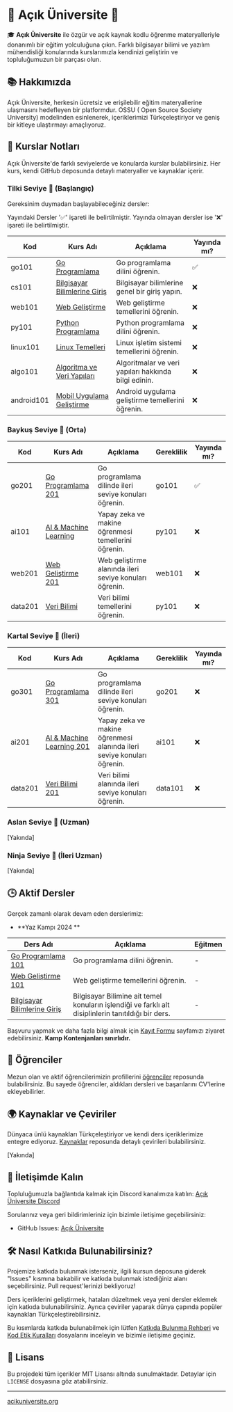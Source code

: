 # 🌟 Açık Üniversite 🌟

🎓 **Açık Üniversite** ile özgür ve açık kaynak kodlu öğrenme materyalleriyle donanımlı bir eğitim yolculuğuna çıkın.
Farklı bilgisayar bilimi ve yazılım mühendisliği konularında kurslarımızla kendinizi geliştirin ve topluluğumuzun bir
parçası olun.

## 📚 Hakkımızda

Açık Üniversite, herkesin ücretsiz ve erişilebilir eğitim materyallerine ulaşmasını hedefleyen bir platformdur. OSSU (
Open Source Society University) modelinden esinlenerek, içeriklerimizi Türkçeleştiriyor ve geniş bir kitleye ulaştırmayı
amaçlıyoruz.

## 🚀 Kurslar Notları

Açık Üniversite'de farklı seviyelerde ve konularda kurslar bulabilirsiniz. Her kurs, kendi GitHub deposunda detaylı
materyaller ve kaynaklar içerir.

### Tilki Seviye 🦊 (Başlangıç)

Gereksinim duymadan başlayabileceğiniz dersler:

Yayındaki Dersler '✅' işareti ile belirtilmiştir. Yayında olmayan dersler ise '❌' işareti ile belirtilmiştir.

| Kod        | Kurs Adı | Açıklama | Yayında mı? |
|------------|-------- | --------- | ----------- |
| go101      |[Go Programlama](https://github.com/acik-universite/go101)| Go programlama dilini öğrenin. | ✅ |
| cs101      |[Bilgisayar Bilimlerine Giriş](https://github.com/acik-universite/cs101)| Bilgisayar bilimlerine genel bir giriş yapın. | ❌ |
| web101     |[Web Geliştirme](https://github.com/acik-universite/web101)| Web geliştirme temellerini öğrenin. | ❌ |
| py101      |[Python Programlama](https://github.com/acik-universite/py101)| Python programlama dilini öğrenin. | ❌ |
| linux101   |[Linux Temelleri](https://github.com/acik-universite/linux101)| Linux işletim sistemi temellerini öğrenin. | ❌ |
| algo101    |[Algoritma ve Veri Yapıları](https://github.com/acik-universite/algo101)| Algoritmalar ve veri yapıları hakkında bilgi edinin. | ❌ |
| android101 |[Mobil Uygulama Geliştirme](https://github.com/acik-universite/android101)| Android uygulama geliştirme temellerini öğrenin. | ❌ |

### Baykuş Seviye 🦉 (Orta)

| Kod | Kurs Adı | Açıklama | Gereklilik | Yayında mı?|
|-----|---------|---------|------------|------------|
|go201|[Go Programlama 201](https://github.com/acik-universite/go201)| Go programlama dilinde ileri seviye konuları öğrenin.|  go101 | ✅ |  
|ai101|[AI & Machine Learning](https://github.com/acik-universite/ai101)| Yapay zeka ve makine öğrenmesi temellerini öğrenin. | py101 | ❌ |  
|web201|[Web Geliştirme 201](https://github.com/acik-universite/web201)| Web geliştirme alanında ileri seviye konuları öğrenin.  | web101 | ❌ |  
|data201|[Veri Bilimi](https://github.com/acik-universite/data101)| Veri bilimi temellerini öğrenin. | py101 | ❌ |

### Kartal Seviye 🦅 (İleri)

| Kod | Kurs Adı | Açıklama | Gereklilik | Yayında mı?|
|-----|---------|---------|------------|------------|
|go301|[Go Programlama 301](./go301)| Go programlama dilinde ileri seviye konuları öğrenin.|  go201 | ❌ |
|ai201|[AI & Machine Learning 201](./ai201)| Yapay zeka ve makine öğrenmesi alanında ileri seviye konuları öğrenin. | ai101 | ❌ |
|data201|[Veri Bilimi 201](./data201)| Veri bilimi alanında ileri seviye konuları öğrenin. | data101 | ❌ |

### Aslan Seviye 🦁 (Uzman)

[Yakında]

### Ninja Seviye 🥷 (İleri Uzman)

[Yakında]

## 🕒 Aktif Dersler

Gerçek zamanlı olarak devam eden derslerimiz:

- **Yaz Kampı 2024 **

| Ders Adı | Açıklama | Eğitmen |
|----------|---------|---------|
| [Go Programlama 101](https://github.com/acik-universite/go101) | Go programlama dilini öğrenin. | - |
| [Web Geliştirme 101](https://github.com/acik-universite/web101) | Web geliştirme temellerini öğrenin. | - | 
| [Bilgisayar Bilimlerine Giriş](https://github.com/acik-universite/cs101) | Bilgisayar Bilimine ait temel konuların işlendiği ve farklı alt disiplinlerin tanıtıldığı bir ders. | - |

Başvuru yapmak ve daha fazla bilgi almak için [Kayıt Formu](https://acikuniversite.org/kayit) sayfamızı ziyaret edebilirsiniz. **Kamp Kontenjanları sınırlıdır.**

## 👥 Öğrenciler

Mezun olan ve aktif öğrencilerimizin profillerini [öğrenciler](https://github.com/acik-universite/ogrenciler) reposunda
bulabilirsiniz. Bu sayede öğrenciler, aldıkları dersleri ve başarılarını CV'lerine ekleyebilirler.

## 🌍 Kaynaklar ve Çeviriler

Dünyaca ünlü kaynakları Türkçeleştiriyor ve kendi ders içeriklerimize entegre
ediyoruz. [Kaynaklar](https://github.com/acik-universite/resources) reposunda detaylı çevirileri bulabilirsiniz.

[Yakında]

## 📢 İletişimde Kalın

Topluluğumuzla bağlantıda kalmak için Discord kanalımıza
katılın: [Açık Üniversite Discord](https://discord.gg/q2QNq2uq)

Sorularınız veya geri bildirimleriniz için bizimle iletişime geçebilirsiniz:

- GitHub Issues: [Açık Üniversite](https://github.com/acik-universite)

## 🛠️ Nasıl Katkıda Bulunabilirsiniz?

Projemize katkıda bulunmak isterseniz, ilgili kursun deposuna giderek "Issues" kısmına bakabilir ve katkıda bulunmak
istediğiniz alanı seçebilirsiniz. Pull request'lerinizi bekliyoruz!

Ders içeriklerini geliştirmek, hataları düzeltmek veya yeni dersler eklemek için katkıda bulunabilirsiniz. Ayrıca
çeviriler yaparak dünya çapında popüler kaynakları Türkçeleştirebilirsiniz.

Bu kısımlarda katkıda bulunabilmek için lütfen [Katkıda Bulunma Rehberi](CONTRIBUTING.md) ve [Kod Etik Kuralları](CODE_OF_CONDUCT.md) dosyalarını inceleyin ve bizimle iletişime geçiniz.

## 📜 Lisans

Bu projedeki tüm içerikler MIT Lisansı altında sunulmaktadır. Detaylar için `LICENSE` dosyasına göz atabilirsiniz.

---

[acikuniversite.org](http://acikuniversite.org)